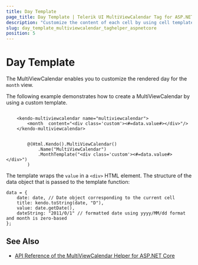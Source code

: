 ```yaml
---
title: Day Template
page_title: Day Template | Telerik UI MultiViewCalendar Tag for ASP.NET Core
description: "Customize the content of each cell by using cell templates when working with the Telerik UI MultiViewCalendar Tag Helper for ASP.NET Core (MVC 6 or ASP.NET Core MVC)."
slug: day_template_multiviewcalendar_taghelper_aspnetcore
position: 5
---
```


# Day Template

The MultiViewCalendar enables you to customize the rendered day for the `month` view.

The following example demonstrates how to create a MultiViewCalendar by using a custom template.

```tagHelper

    <kendo-multiviewcalendar name="multiviewcalendar">
        <month  content="<div class='custom'><#=data.value#></div>"/>
    </kendo-multiviewcalendar>

```
```Razor

        @(Html.Kendo().MultiViewCalendar()
            .Name("MultiViewCalendar")
            .MonthTemplate("<div class='custom'><#=data.value#></div>")
        )
```

The template wraps the `value` in a `<div>` HTML element. The structure of the data object that is passed to the template function:

    data = {
        date: date, // Date object corresponding to the current cell
        title: kendo.toString(date, "D"),
        value: date.getDate(),
        dateString: "2011/0/1" // formatted date using yyyy/MM/dd format and month is zero-based
    };

## See Also

* [API Reference of the MultiViewCalendar Helper for ASP.NET Core](/api/multiviewcalendar)
